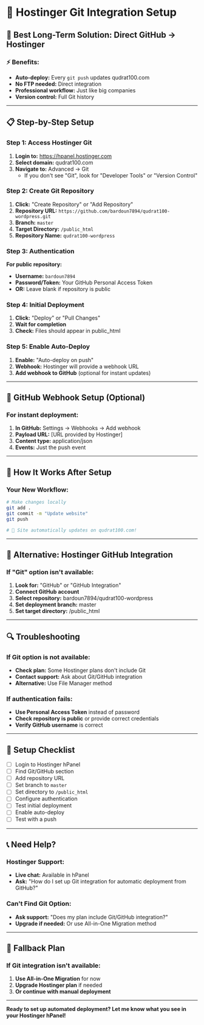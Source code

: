 # 🔗 Hostinger Git Integration Setup

## 🎯 Best Long-Term Solution: Direct GitHub → Hostinger

### ⚡ Benefits:
- **Auto-deploy:** Every `git push` updates qudrat100.com
- **No FTP needed:** Direct integration
- **Professional workflow:** Just like big companies
- **Version control:** Full Git history

---

## 📋 Step-by-Step Setup

### Step 1: Access Hostinger Git
1. **Login to:** https://hpanel.hostinger.com
2. **Select domain:** qudrat100.com
3. **Navigate to:** Advanced → Git
   - If you don't see "Git", look for "Developer Tools" or "Version Control"

### Step 2: Create Git Repository
1. **Click:** "Create Repository" or "Add Repository"
2. **Repository URL:** `https://github.com/bardoun7894/qudrat100-wordpress.git`
3. **Branch:** `master`
4. **Target Directory:** `/public_html`
5. **Repository Name:** `qudrat100-wordpress`

### Step 3: Authentication
**For public repository:**
- **Username:** `bardoun7894`
- **Password/Token:** Your GitHub Personal Access Token
- **OR:** Leave blank if repository is public

### Step 4: Initial Deployment
1. **Click:** "Deploy" or "Pull Changes"
2. **Wait for completion**
3. **Check:** Files should appear in public_html

### Step 5: Enable Auto-Deploy
1. **Enable:** "Auto-deploy on push"
2. **Webhook:** Hostinger will provide a webhook URL
3. **Add webhook to GitHub** (optional for instant updates)

---

## 🔧 GitHub Webhook Setup (Optional)

### For instant deployment:
1. **In GitHub:** Settings → Webhooks → Add webhook
2. **Payload URL:** [URL provided by Hostinger]
3. **Content type:** application/json
4. **Events:** Just the push event

---

## 🚀 How It Works After Setup

### Your New Workflow:
```bash
# Make changes locally
git add .
git commit -m "Update website"
git push

# 🎉 Site automatically updates on qudrat100.com!
```

---

## 📍 Alternative: Hostinger GitHub Integration

### If "Git" option isn't available:

1. **Look for:** "GitHub" or "GitHub Integration"
2. **Connect GitHub account**
3. **Select repository:** bardoun7894/qudrat100-wordpress
4. **Set deployment branch:** master
5. **Set target directory:** /public_html

---

## 🔍 Troubleshooting

### If Git option is not available:
- **Check plan:** Some Hostinger plans don't include Git
- **Contact support:** Ask about Git/GitHub integration
- **Alternative:** Use File Manager method

### If authentication fails:
- **Use Personal Access Token** instead of password
- **Check repository is public** or provide correct credentials
- **Verify GitHub username** is correct

---

## 🎯 Setup Checklist

- [ ] Login to Hostinger hPanel
- [ ] Find Git/GitHub section
- [ ] Add repository URL
- [ ] Set branch to `master`
- [ ] Set directory to `/public_html`
- [ ] Configure authentication
- [ ] Test initial deployment
- [ ] Enable auto-deploy
- [ ] Test with a push

---

## 📞 Need Help?

### Hostinger Support:
- **Live chat:** Available in hPanel
- **Ask:** "How do I set up Git integration for automatic deployment from GitHub?"

### Can't Find Git Option:
- **Ask support:** "Does my plan include Git/GitHub integration?"
- **Upgrade if needed:** Or use All-in-One Migration method

---

## 🔄 Fallback Plan

### If Git integration isn't available:
1. **Use All-in-One Migration** for now
2. **Upgrade Hostinger plan** if needed
3. **Or continue with manual deployment**

---

**Ready to set up automated deployment? Let me know what you see in your Hostinger hPanel!**